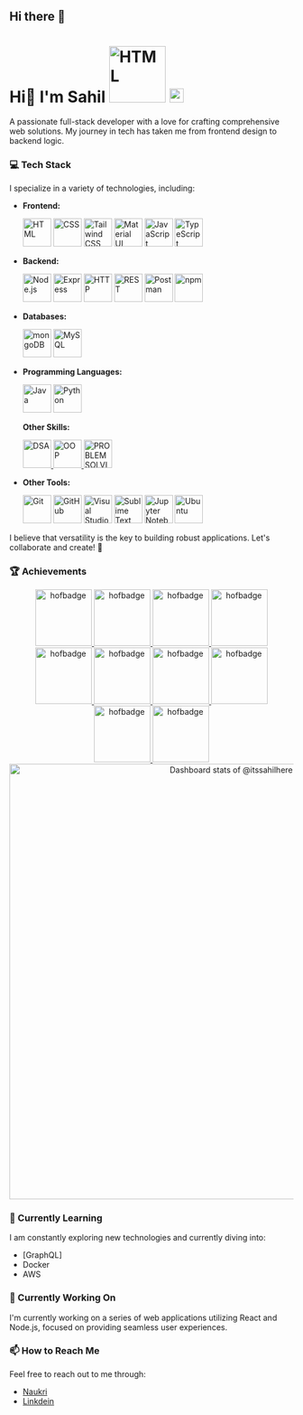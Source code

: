 
## Hi there 👋

# Hi👋 I'm Sahil <a href="https://www.naukri.com/code360/profile/31b0ca78-a0bb-454d-8d26-855e38a00fab"><img width="100" style="filter(brightness(200%))" src="https://files.codingninjas.in/new-cn-logos-1-1711622387.svg" alt="HTML" title="HTML"/></a>  <a href="https://www.linkedin.com/in/sahil-agarwal-12b6a1233/"><img width="25" height="25" style="filter(brightness(200%))" src="https://cdn-icons-png.flaticon.com/128/3536/3536505.png" alt="HTML" title="HTML"/></a>

A passionate full-stack developer with a love for crafting comprehensive web solutions.
My journey in tech has taken me from frontend design to backend logic.

### 💻 Tech Stack

I specialize in a variety of technologies, including:

- **Frontend:**  
  <div >
    <img width="50" src="https://user-images.githubusercontent.com/25181517/192158954-f88b5814-d510-4564-b285-dff7d6400dad.png" alt="HTML" title="HTML"/>
    <img width="50" src="https://user-images.githubusercontent.com/25181517/183898674-75a4a1b1-f960-4ea9-abcb-637170a00a75.png" alt="CSS" title="CSS"/>
    <img width="50" src="https://user-images.githubusercontent.com/25181517/202896760-337261ed-ee92-4979-84c4-d4b829c7355d.png" alt="Tailwind CSS" title="Tailwind CSS"/>
    <img width="50" src="https://user-images.githubusercontent.com/25181517/189716630-fe6c084c-6c66-43af-aa49-64c8aea4a5c2.png" alt="Material UI" title="Material UI"/>
    <img width="50" src="https://user-images.githubusercontent.com/25181517/117447155-6a868a00-af3d-11eb-9cfe-245df15c9f3f.png" alt="JavaScript" title="JavaScript"/>
    <img width="50" src="https://user-images.githubusercontent.com/25181517/183890598-19a0ac2d-e88a-4005-a8df-1ee36782fde1.png" alt="TypeScript" title="TypeScript"/>
  </div>

- **Backend:**  
  <div >
    <img width="50" src="https://user-images.githubusercontent.com/25181517/183568594-85e280a7-0d7e-4d1a-9028-c8c2209e073c.png" alt="Node.js" title="Node.js"/>
    <img width="50" src="https://user-images.githubusercontent.com/25181517/183859966-a3462d8d-1bc7-4880-b353-e2cbed900ed6.png" alt="Express" title="Express"/>
    <img width="50" src="https://user-images.githubusercontent.com/25181517/192107854-765620d7-f909-4953-a6da-36e1ef69eea6.png" alt="HTTP" title="HTTP"/>
    <img width="50" src="https://user-images.githubusercontent.com/25181517/192107858-fe19f043-c502-4009-8c47-476fc89718ad.png" alt="REST" title="REST"/>
    <img width="50" src="https://user-images.githubusercontent.com/25181517/192109061-e138ca71-337c-4019-8d42-4792fdaa7128.png" alt="Postman" title="Postman"/>
    <img width="50" src="https://user-images.githubusercontent.com/25181517/121401671-49102800-c959-11eb-9f6f-74d49a5e1774.png" alt="npm" title="npm"/>
  </div>

- **Databases:**  
  <div >
    <img width="50" src="https://user-images.githubusercontent.com/25181517/182884177-d48a8579-2cd0-447a-b9a6-ffc7cb02560e.png" alt="mongoDB" title="mongoDB"/>
    <img width="50" src="https://user-images.githubusercontent.com/25181517/183896128-ec99105a-ec1a-4d85-b08b-1aa1620b2046.png" alt="MySQL" title="MySQL"/>
  </div>

- **Programming Languages:**  
  <div >
    <img width="50" src="https://cdn-icons-png.flaticon.com/512/5968/5968282.png" alt="Java" title="Java"/>
    <img width="50" src="https://cdn-icons-png.flaticon.com/512/5968/5968350.png" alt="Python" title="Python"/>
  </div>
  
  **Other Skills:**
  <div >
    <a href="https://www.naukri.com/code360/profile/31b0ca78-a0bb-454d-8d26-855e38a00fab">
    <img width="50" src="https://files.codingninjas.in/dsa-1710046883.svg" alt="DSA" title="DSA"/>
    <img width="50" src="https://files.codingninjas.in/oops-1710046887.svg" alt="OOP" title="OOP"/>
    <img width="50" src="https://files.codingninjas.in/problem_solving-1710046888.svg" alt="PROBLEM SOLVING" title="PROBLEM SOLVING"/></a>
  </div>

- **Other Tools:**  
  <div >
    <img width="50" src="https://user-images.githubusercontent.com/25181517/192108372-f71d70ac-7ae6-4c0d-8395-51d8870c2ef0.png" alt="Git" title="Git"/>
    <img width="50" src="https://user-images.githubusercontent.com/25181517/192108374-8da61ba1-99ec-41d7-80b8-fb2f7c0a4948.png" alt="GitHub" title="GitHub"/>
    <img width="50" src="https://user-images.githubusercontent.com/25181517/192108891-d86b6220-e232-423a-bf5f-90903e6887c3.png" alt="Visual Studio Code" title="Visual Studio Code"/>
    <img width="50" src="https://user-images.githubusercontent.com/25181517/190887576-6653f877-8439-4521-82f3-403086ead892.png" alt="Sublime Text" title="Sublime Text"/>
    <img width="50" src="https://user-images.githubusercontent.com/25181517/183914128-3fc88b4a-4ac1-40e6-9443-9a30182379b7.png" alt="Jupyter Notebook" title="Jupyter Notebook"/>
    <img width="50" src="https://user-images.githubusercontent.com/25181517/186884153-99edc188-e4aa-4c84-91b0-e2df260ebc33.png" alt="Ubuntu" title="Ubuntu"/>
  </div>

I believe that versatility is the key to building robust applications. Let's collaborate and create! 🚀

### 🏆 Achievements

<div align="center">
  <a href="https://www.naukri.com/code360/profile/31b0ca78-a0bb-454d-8d26-855e38a00fab">
    <img width="100" src="https://files.codingninjas.in/ace-coder-1-26995.svg" alt="hofbadge" title="Hacktoberfest"/>
    <img width="100" src="https://files.codingninjas.in/code-crusader-4-26994.svg" alt="hofbadge" title="Hacktoberfest"/>
    <img width="100" src="https://files.codingninjas.in/consistent-coder-3-26974.svg" alt="hofbadge" title="Hacktoberfest"/>
    <img width="100" src="https://files.codingninjas.in/deadline-dynamo-4-27021.svg" alt="hofbadge" title="Hacktoberfest"/>
    <img width="100" src="https://files.codingninjas.in/diligent-developer-4-26990.svg" alt="hofbadge" title="Hacktoberfest"/>
    <img width="100" src="https://files.codingninjas.in/leaderboard-legend-2-27001.svg" alt="hofbadge" title="Hacktoberfest"/>
    <img width="100" src="https://files.codingninjas.in/legendary-1-27005.svg" alt="hofbadge" title="Hacktoberfest"/>
    <img width="100" src="https://files.codingninjas.in/streak-superstar-5-26986.svg" alt="hofbadge" title="Hacktoberfest"/>
    <img width="100" src="https://files.codingninjas.in/samurai-30760.svg" alt="hofbadge" title="Hacktoberfest"/>
    <img width="100" src="https://files.codingninjas.in/sensei-30761.svg" alt="hofbadge" title="Hacktoberfest"/></a>
</div>
<!-- Copy-paste in your Readme.md file -->

<!-- Copy-paste in your Readme.md file -->
<!-- Copy-paste in your Readme.md file -->


<!-- Made with [OSS Insight](https://ossinsight.io/) -->
<a href="https://next.ossinsight.io/widgets/official/compose-user-dashboard-stats?user_id=95347239" target="_blank" style="display: block" align="center">
  <picture>
    <source media="(prefers-color-scheme: dark)" srcset="https://next.ossinsight.io/widgets/official/compose-user-dashboard-stats/thumbnail.png?user_id=95347239&image_size=auto&color_scheme=dark" width="771" height="auto">
    <img alt="Dashboard stats of @itssahilhere" src="https://next.ossinsight.io/widgets/official/compose-user-dashboard-stats/thumbnail.png?user_id=95347239&image_size=auto&color_scheme=light" width="771" height="auto">
  </picture>
</a>

<!-- Made with [OSS Insight](https://ossinsight.io/) -->


### 🌱 Currently Learning

I am constantly exploring new technologies and currently diving into:

- [GraphQL]
- Docker
- AWS

### 🔭 Currently Working On

I'm currently working on a series of web applications utilizing React and Node.js, focused on providing seamless user experiences.

### 📫 How to Reach Me

Feel free to reach out to me through:

- [Naukri](https://www.naukri.com/code360/profile/31b0ca78-a0bb-454d-8d26-855e38a00fab)
- [Linkdein](https://www.linkedin.com/in/sahil-agarwal-12b6a1233/)
